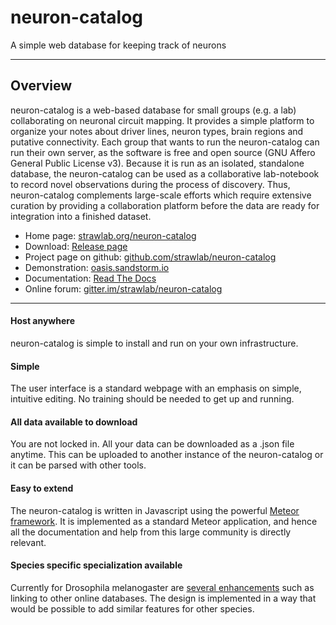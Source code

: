 # neuron-catalog

A simple web database for keeping track of neurons

---

## Overview

neuron-catalog is a web-based database for small groups (e.g. a lab)
collaborating on neuronal circuit mapping. It provides a simple
platform to organize your notes about driver lines, neuron types,
brain regions and putative connectivity. Each group that wants to run
the neuron-catalog can run their own server, as the software is free
and open source (GNU Affero General Public License v3). Because it is
run as an isolated, standalone database, the neuron-catalog can be
used as a collaborative lab-notebook to record novel observations
during the process of discovery. Thus, neuron-catalog complements
large-scale efforts which require extensive curation by providing a
collaboration platform before the data are ready for integration into
a finished dataset.

- Home page: [strawlab.org/neuron-catalog](http://strawlab.org/neuron-catalog)
- Download: [Release page](https://github.com/strawlab/neuron-catalog/releases)
- Project page on github:
[github.com/strawlab/neuron-catalog](https://github.com/strawlab/neuron-catalog)
- Demonstration: [oasis.sandstorm.io](https://oasis.sandstorm.io/apps)
- Documentation: [Read The Docs](https://neuron-catalog.readthedocs.org/en/latest)
- Online forum: [gitter.im/strawlab/neuron-catalog](https://gitter.im/strawlab/neuron-catalog)

</a></li>

---

#### Host anywhere

neuron-catalog is simple to install and run on your own
infrastructure.

#### Simple

The user interface is a standard webpage with an emphasis on simple,
intuitive editing. No training should be needed to get up and running.

#### All data available to download

You are not locked in. All your data can be downloaded as a .json file
anytime. This can be uploaded to another instance of the
neuron-catalog or it can be parsed with other tools.

#### Easy to extend

The neuron-catalog is written in Javascript using the powerful [Meteor
framework](https://www.meteor.com). It is implemented as a standard
Meteor application, and hence all the documentation and help from this
large community is directly relevant.

#### Species specific specialization available

Currently for Drosophila melanogaster are [several
enhancements](specialization.md) such as linking to other online databases. The
design is implemented in a way that would be possible to add similar features
for other species.
